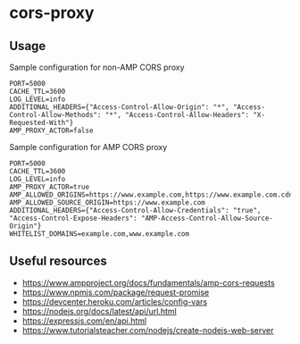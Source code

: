 # cors-proxy

## Usage

Sample configuration for non-AMP CORS proxy

```
PORT=5000
CACHE_TTL=3600
LOG_LEVEL=info
ADDITIONAL_HEADERS={"Access-Control-Allow-Origin": "*", "Access-Control-Allow-Methods": "*", "Access-Control-Allow-Headers": "X-Requested-With"}
AMP_PROXY_ACTOR=false
```

Sample configuration for AMP CORS proxy

```
PORT=5000
CACHE_TTL=3600
LOG_LEVEL=info
AMP_PROXY_ACTOR=true
AMP_ALLOWED_ORIGINS=https://www.example.com,https://www.example.com.cdn.ampproject.org,https://www.example.com.amp.cloudflare.com,https://cdn.ampproject.org
AMP_ALLOWED_SOURCE_ORIGIN=https://www.example.com
ADDITIONAL_HEADERS={"Access-Control-Allow-Credentials": "true", "Access-Control-Expose-Headers": "AMP-Access-Control-Allow-Source-Origin"}
WHITELIST_DOMAINS=example.com,www.example.com
```

## Useful resources

- https://www.ampproject.org/docs/fundamentals/amp-cors-requests
- https://www.npmjs.com/package/request-promise
- https://devcenter.heroku.com/articles/config-vars
- https://nodejs.org/docs/latest/api/url.html
- https://expressjs.com/en/api.html
- https://www.tutorialsteacher.com/nodejs/create-nodejs-web-server

